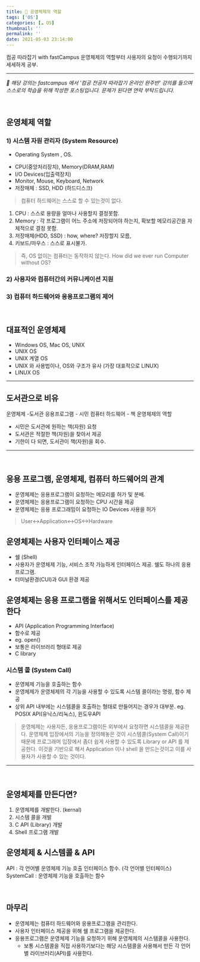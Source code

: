```yaml
---
title: 🔅 운영체제의 역할
tags: ['OS']
categories: [☁️ OS]
thumbnail: ''
permalink: ''
date: 2021-05-03 23:14:00
---
```


컴공 따라잡기 with fastCampus
운영체제의 역할부터 사용자의 요청이 수행되기까지 세세하게 공부.
<!-- excerpt -->
<!-- toc -->


---

*💬 해당 강의는 fastcampus 에서 '컴공 전공자 따라잡기 온라인 완주반' 강의를 들으며 스스로의 학습을 위해 작성한 포스팅입니다. 문제가 된다면 연락 부탁드립니다.*

<br>

## 운영체제 역할


### 1) 시스템 자원 관리자 (System Resource)
* Operating System , OS.
 - CPU(중앙처리장치), Memory(DRAM,RAM)
 - I/O Devices(입출력장치)
 - Monitor, Mouse, Keyboard, Network
 - 저장매체 : SSD, HDD (하드디스크)

> 컴퓨터 하드웨어는 스스로 할 수 있는것이 없다.
1. CPU : 스스로 용량을 얼마나 사용할지 결정못함.
2. Memory : 각 프로그램이 어느 주소에 저장되어야 하는지, 확보할 메모리공간을 자체적으로 결정 못함.
3. 저장매체(HDD, SSD) : how, where? 저장할지 모름,
4. 키보드/마우스 : 스스로 표시불가.

> 즉, OS 없이는 컴퓨터는 동작하지 않는다.
How did we ever run Computer without OS?

### 2) 사용자와 컴퓨터간의 커뮤니케이션 지원

### 3) 컴퓨터 하드웨어와 응용프로그램의 제어

<br>

## 대표적인 운영체제
- Windows OS, Mac OS, UNIX
- UNIX OS
 - UNIX 계열 OS
  - UNIX 와 사용법이나, OS와 구조가 유사 (가장 대표적으로 LINUX)
 - LINUX OS

---


## 도서관으로 비유
운영체제 -도서관
응용프로그램 - 시민
컴퓨터 하드웨어 - 책
운영체제의 역할
- 시민은 도서관에 원하는 책(자원) 요청
- 도서관은 적절한 책(자원)을 찾아서 제공
- 기한이 다 되면, 도서관이 책(자원)을 회수.

---

<br>

## 응용 프로그램, 운영체제, 컴퓨터 하드웨어의 관계
- 운영체제는 응용프로그램이 요청하는 메모리를 허가 및 분배.
- 운영체제는 응용프로그램이 요청하는 CPU 시간을 제공
- 운영체제는 응용 프로그래밈이 요청하는 IO Devices 사용을 허가

> User<->Application<->OS<->Hardware

## 운영체제는 사용자 인터페이스 제공
- 쉘 (Shell)
 - 사용자가 운영체제 기능, 서비스 조작 가능하게 인터페이스 제공. 쉘도 하나의 응용프로그램.
 - 터미널환경(CUI)과 GUI 환경 제공

## 운영체제는 응용 프로그램을 위해서도 인터페이스를 제공한다
- API (Application Programming Interface)
 - 함수로 제공
 - eg. open()
- 보통은 라이브러리 형태로 제공
 - C library


### 시스템 콜 (System Call)
- 운영체제 기능을 호출하는 함수
- 운영체제가 운영체제의 각 기능을 사용할 수 있도록 시스템 콜이라는 명령, 함수 제공
- 상위 API 내부에는 시스템콜을 호출하는 형태로 만들어지는 경우가 대부분.
  eg. POSIX API(유닉스/리눅스), 윈도우API


> 운영체제는 사용자든, 응용프로그램이든 외부에서 요청하면 시스템콜을 제공한다. 운영체제 입장에서의 기능을 정의해놓은 것이 시스템콜(System Call)이기 때문에 프로그래머 입장에서 좀더 쉽게 사용할 수 있도록 Library or API 를 제공한다. 이것을 기반으로 해서 Application 이나 shell 을 만드는것이고 이를 사용자가 사용할 수 있는 것이다.


---

<br>


## 운영체제를 만든다면?
1. 운영체제를 개발한다. (kernal)
2. 시스템 콜을 개발
3. C API (Library) 개발
4. Shell 프로그램 개발

## 운영체제 & 시스템콜 & API
API : 각 언어별 운영체제 기능 호출 인터페이스 함수. (각 언어별 인터페이스)
SystemCall : 운영체제 기능을 호출하는 함수

<br>

## 마무리
- 운영체제는 컴퓨터 하드웨어와 응용프로그램을 관리한다.
- 사용자 인터페이스 제공을 위해 쉘 프로그램을 제공한다.
- 응용프로그램은 운영체제 기능을 요청하기 위해 운영체제의 시스템콜을 사용한다.
  - 보통 시스템콜을 직접 사용하기보다는 해당 시스템콜을 사용해서 만든 각 언어별 라이브러리(API)를 사용한다.

